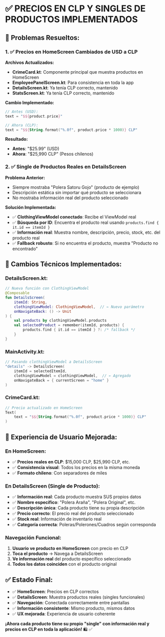 # ✅ PRECIOS EN CLP Y SINGLES DE PRODUCTOS IMPLEMENTADOS

## 🎯 **Problemas Resueltos:**

### **1. ✅ Precios en HomeScreen Cambiados de USD a CLP**

**Archivos Actualizados:**
- **CrimeCard.kt**: Componente principal que muestra productos en HomeScreen
- **EmployeePanelScreen.kt**: Para consistencia en toda la app
- **DetailsScreen.kt**: Ya tenía CLP correcto, mantenido
- **StatsScreen.kt**: Ya tenía CLP correcto, mantenido

**Cambio Implementado:**
```kotlin
// Antes (USD):
text = "$${product.price}"

// Ahora (CLP):
text = "$${String.format("%.0f", product.price * 1000)} CLP"
```

**Resultado:**
- **Antes**: "$25.99" (USD)
- **Ahora**: "$25,990 CLP" (Pesos chilenos)

### **2. ✅ Single de Productos Reales en DetailsScreen**

**Problema Anterior:**
- Siempre mostraba "Polera Satoru Gojo" (producto de ejemplo)
- Descripción estática sin importar qué producto se seleccionara
- No mostraba información real del producto seleccionado

**Solución Implementada:**
- ✅ **ClothingViewModel conectado**: Recibe el ViewModel real
- ✅ **Búsqueda por ID**: Encuentra el producto real usando `products.find { it.id == itemId }`
- ✅ **Información real**: Muestra nombre, descripción, precio, stock, etc. del producto real
- ✅ **Fallback robusto**: Si no encuentra el producto, muestra "Producto no encontrado"

## 🔧 **Cambios Técnicos Implementados:**

### **DetailsScreen.kt:**
```kotlin
// Nueva función con ClothingViewModel
@Composable
fun DetailsScreen(
    itemId: String,
    clothingViewModel: ClothingViewModel,  // ← Nuevo parámetro
    onNavigateBack: () -> Unit
) {
    val products by clothingViewModel.products
    val selectedProduct = remember(itemId, products) {
        products.find { it.id == itemId } ?: /* fallback */
    }
}
```

### **MainActivity.kt:**
```kotlin
// Pasando clothingViewModel a DetailsScreen
"details" -> DetailsScreen(
    itemId = selectedItemId,
    clothingViewModel = clothingViewModel,  // ← Agregado
    onNavigateBack = { currentScreen = "home" }
)
```

### **CrimeCard.kt:**
```kotlin
// Precio actualizado en HomeScreen
Text(
    text = "$${String.format("%.0f", product.price * 1000)} CLP"
)
```

## 🎨 **Experiencia de Usuario Mejorada:**

### **En HomeScreen:**
- ✅ **Precios reales en CLP**: $15,000 CLP, $25,990 CLP, etc.
- ✅ **Consistencia visual**: Todos los precios en la misma moneda
- ✅ **Formato chileno**: Con separadores de miles

### **En DetailsScreen (Single de Producto):**
- ✅ **Información real**: Cada producto muestra SUS propios datos
- ✅ **Nombre específico**: "Polera Araña", "Polera Original", etc.
- ✅ **Descripción única**: Cada producto tiene su propia descripción
- ✅ **Precio correcto**: El precio real del producto seleccionado
- ✅ **Stock real**: Información de inventario real
- ✅ **Categoría correcta**: Poleras/Polerones/Cuadros según corresponda

### **Navegación Funcional:**
1. **Usuario ve producto en HomeScreen** con precio en CLP
2. **Toca el producto** → Navega a DetailsScreen
3. **Ve información real** del producto específico seleccionado
4. **Todos los datos coinciden** con el producto original

## ✅ **Estado Final:**
- ✅ **HomeScreen**: Precios en CLP correctos
- ✅ **DetailsScreen**: Muestra productos reales (singles funcionales)
- ✅ **Navegación**: Conectada correctamente entre pantallas
- ✅ **Información consistente**: Mismo producto, mismos datos
- ✅ **UX mejorada**: Experiencia de usuario coherente

**¡Ahora cada producto tiene su propio "single" con información real y precios en CLP en toda la aplicación!** 🛍️ ✅
